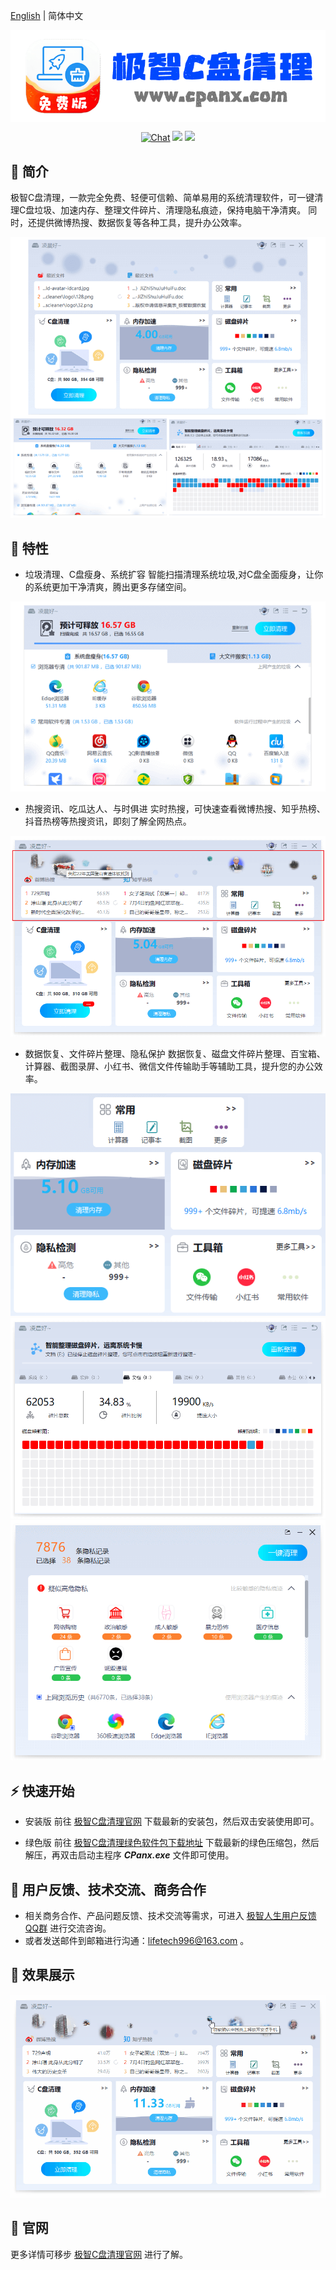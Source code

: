 [English](README_en.md) | 简体中文

<p align="center">
 <img src="./doc/cpanx_logo.png" align="middle" width = "600"/>
<p align="center">
<p align="center">
    <a href="https://qm.qq.com/q/CkEX6hUMMg"><img src="https://img.shields.io/badge/Chat-QQ-7488d1.svg" alt="Chat"></a>
    <a href="https://github.com/c-cleaner/c-cleaner/releases"><img src="https://img.shields.io/github/v/release/c-cleaner/c-cleaner?color=ffa"></a>
    <a href=""><img src="https://img.shields.io/badge/os-win-pink.svg"></a>
</p>

## 📣 简介
极智C盘清理，一款完全免费、轻便可信赖、简单易用的系统清理软件，可一键清理C盘垃圾、加速内存、整理文件碎片、清理隐私痕迹，保持电脑干净清爽。 同时，还提供微博热搜、数据恢复等各种工具，提升办公效率。

<div align="center">
    <img src="./doc/cpanx_ui_1.png" width="800">
</div>


## 🌟 特性
- 垃圾清理、C盘瘦身、系统扩容
智能扫描清理系统垃圾,对C盘全面瘦身，让你的系统更加干净清爽，腾出更多存储空间。
<div align="center">
    <img src="./doc/cpanx_cleaner.png">
</div>

- 热搜资讯、吃瓜达人、与时俱进
实时热搜，可快速查看微博热搜、知乎热榜、抖音热榜等热搜资讯，即刻了解全网热点。
<div align="center">
    <img src="./doc/cpanx_hot_search.png">
</div>

- 数据恢复、文件碎片整理、隐私保护
数据恢复、磁盘文件碎片整理、百宝箱、计算器、截图录屏、小红书、微信文件传输助手等辅助工具，提升您的办公效率。
<div align="center">
    <img src="./doc/cpanx_tools.png">
    <img src="./doc/cpanx_defrag.png">
    <img src="./doc/cpanx_privacy_protector.png">
</div>


## ⚡ 快速开始

- 安装版
前往 [极智C盘清理官网](https://cc.cpanx.com) 下载最新的安装包，然后双击安装使用即可。

- 绿色版
前往 [极智C盘清理绿色软件包下载地址](https://github.com/c-cleaner/c-cleaner/releases) 下载最新的绿色压缩包，然后解压，再双击启动主程序 ***CPanx.exe*** 文件即可使用。


## 📖 用户反馈、技术交流、商务合作

- 相关商务合作、产品问题反馈、技术交流等需求，可进入 [极智人生用户反馈QQ群](https://qm.qq.com/q/CkEX6hUMMg) 进行交流咨询。
- 或者发送邮件到邮箱进行沟通：lifetech996@163.com 。


## 👀 效果展示

<div align="center">
    <img src="./doc/cpanx_demo.gif">
</div>


## 🚀 官网
更多详情可移步
[极智C盘清理官网](https://cc.cpanx.com)
进行了解。
